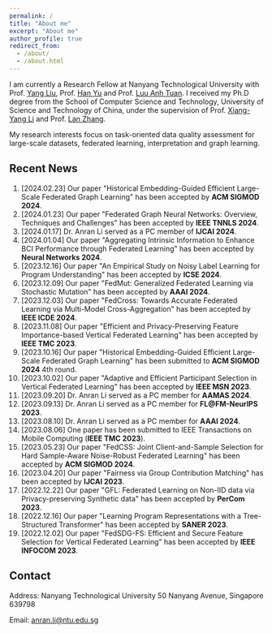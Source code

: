 ```yaml
---
permalink: /
title: "About me"
excerpt: "About me"
author_profile: true
redirect_from: 
  - /about/
  - /about.html
---
```

I am currently a Research Fellow at Nanyang Technological University with Prof. [Yang Liu](https://personal.ntu.edu.sg/yangliu/), Prof. [Han Yu](https://personal.ntu.edu.sg/han.yu/) and Prof. [Luu Anh Tuan](https://tuanluu.github.io/). I received my Ph.D degree from the School of Computer Science and Technology, University of Science and Technology of China, under the supervision of Prof. [Xiang-Yang Li](http://staff.ustc.edu.cn/~xiangyangli/index.html) and Prof. [Lan Zhang](http://cs.ustc.edu.cn/2020/0706/c23235a460088/page.htm). 

My research interests focus on task-oriented data quality assessment for large-scale datasets, federated learning, interpretation and graph learning. 


Recent News
------
1. [2024.02.23] Our paper "Historical Embedding-Guided Efficient Large-Scale Federated Graph Learning" has been accepted by **ACM SIGMOD 2024**. 
2. [2024.01.23] Our paper "Federated Graph Neural Networks: Overview, Techniques and Challenges" has been accepted by **IEEE TNNLS 2024**.
3. [2024.01.17] Dr. Anran Li served as a PC member of **IJCAI 2024**.
4. [2024.01.04] Our paper "Aggregating Intrinsic Information to Enhance BCI Performance through Federated Learning" has been accepted by **Neural Networks 2024**. 
5. [2023.12.16] Our paper "An Empirical Study on Noisy Label Learning for Program Understanding" has been accepted by **ICSE 2024**.
6. [2023.12.09] Our paper "FedMut: Generalized Federated Learning via Stochastic Mutation" has been accepted by **AAAI 2024**. 
7. [2023.12.03] Our paper "FedCross: Towards Accurate Federated Learning via Multi-Model Cross-Aggregation" has been accepted by **IEEE ICDE 2024**.
8. [2023.11.08] Our paper "Efficient and Privacy-Preserving Feature Importance-based Vertical Federated Learning" has been accepted by **IEEE TMC 2023**. 
9. [2023.10.16] Our paper "Historical Embedding-Guided Efficient Large-Scale Federated Graph Learning" has been submitted to **ACM SIGMOD 2024** 4th round.
10. [2023.10.02] Our paper "Adaptive and Efficient Participant Selection in Vertical Federated Learning" has been accepted by **IEEE MSN 2023**.
11. [2023.09.20] Dr. Anran Li served as a PC member for **AAMAS 2024**.
12. [2023.09.13] Dr. Anran Li served as a PC member for **FL@FM-NeurIPS 2023**. 
13. [2023.08.10] Dr. Anran Li served as a PC member for **AAAI 2024**.
14. [2023.08.06] One paper has been submitted to IEEE Transactions on Mobile Computing (**IEEE TMC 2023**).
15. [2023.05.23] Our paper "FedCSS: Joint Client-and-Sample Selection for Hard Sample-Aware Noise-Robust Federated Learning" has been accepted by **ACM SIGMOD 2024**. 
16. [2023.04.20] Our paper "Fairness via Group Contribution Matching" has been accepted by **IJCAI 2023**.
17. [2022.12.22] Our paper "GFL: Federated Learning on Non-IID data via Privacy-preserving Synthetic data" has been accepted by **PerCom 2023**.
18. [2022.12.16] Our paper "Learning Program Representations with a Tree-Structured Transformer" has been accepted by **SANER 2023**.
19. [2022.12.02] Our paper "FedSDG-FS: Efficient and Secure Feature Selection for Vertical Federated Learning" has been accepted by **IEEE INFOCOM 2023**. 


## Contact

Address: Nanyang Technological University 50 Nanyang Avenue, Singapore 639798

Email: anran.li@ntu.edu.sg 




